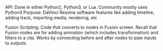 
API: Done in either Python2, Python3, or Lua. 
Community mostly uses Python3
Purpose: DaVinci Resolve software features like adding timeline, adding track, importing media, rendering, etc

Fusion Scripting:
Code that converts to nodes in Fusion screen. Recall that Fusion nodes are for adding animation (which includes transformation) and filters to a clip. Works by connecting before and after nodes to pipe inputs to outputs.